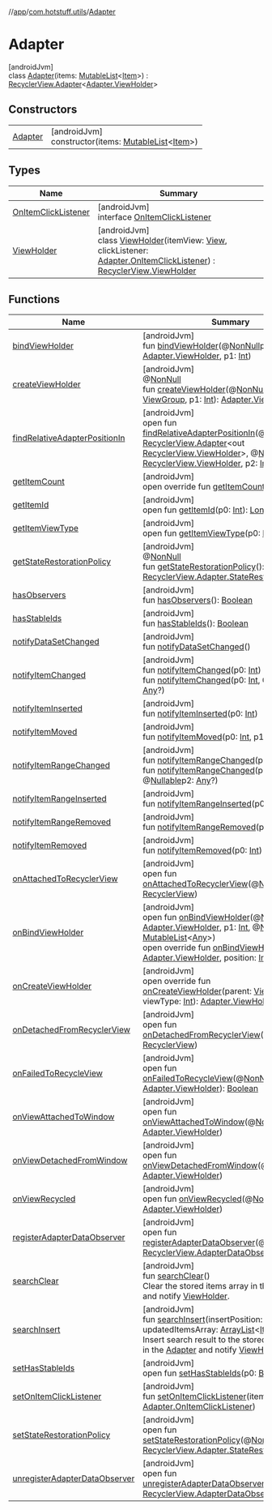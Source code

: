 //[app](../../../index.md)/[com.hotstuff.utils](../index.md)/[Adapter](index.md)

# Adapter

[androidJvm]\
class [Adapter](index.md)(items: [MutableList](https://kotlinlang.org/api/latest/jvm/stdlib/kotlin.collections/-mutable-list/index.html)&lt;[Item](../../com.hotstuff.models/-item/index.md)&gt;) : [RecyclerView.Adapter](https://developer.android.com/reference/kotlin/androidx/recyclerview/widget/RecyclerView.Adapter.html)&lt;[Adapter.ViewHolder](-view-holder/index.md)&gt;

## Constructors

| | |
|---|---|
| [Adapter](-adapter.md) | [androidJvm]<br>constructor(items: [MutableList](https://kotlinlang.org/api/latest/jvm/stdlib/kotlin.collections/-mutable-list/index.html)&lt;[Item](../../com.hotstuff.models/-item/index.md)&gt;) |

## Types

| Name | Summary |
|---|---|
| [OnItemClickListener](-on-item-click-listener/index.md) | [androidJvm]<br>interface [OnItemClickListener](-on-item-click-listener/index.md) |
| [ViewHolder](-view-holder/index.md) | [androidJvm]<br>class [ViewHolder](-view-holder/index.md)(itemView: [View](https://developer.android.com/reference/kotlin/android/view/View.html), clickListener: [Adapter.OnItemClickListener](-on-item-click-listener/index.md)) : [RecyclerView.ViewHolder](https://developer.android.com/reference/kotlin/androidx/recyclerview/widget/RecyclerView.ViewHolder.html) |

## Functions

| Name | Summary |
|---|---|
| [bindViewHolder](index.md#2074940904%2FFunctions%2F-912451524) | [androidJvm]<br>fun [bindViewHolder](index.md#2074940904%2FFunctions%2F-912451524)(@[NonNull](https://developer.android.com/reference/kotlin/androidx/annotation/NonNull.html)p0: [Adapter.ViewHolder](-view-holder/index.md), p1: [Int](https://kotlinlang.org/api/latest/jvm/stdlib/kotlin/-int/index.html)) |
| [createViewHolder](../-onboard-adapter/index.md#1423244545%2FFunctions%2F-912451524) | [androidJvm]<br>@[NonNull](https://developer.android.com/reference/kotlin/androidx/annotation/NonNull.html)<br>fun [createViewHolder](../-onboard-adapter/index.md#1423244545%2FFunctions%2F-912451524)(@[NonNull](https://developer.android.com/reference/kotlin/androidx/annotation/NonNull.html)p0: [ViewGroup](https://developer.android.com/reference/kotlin/android/view/ViewGroup.html), p1: [Int](https://kotlinlang.org/api/latest/jvm/stdlib/kotlin/-int/index.html)): [Adapter.ViewHolder](-view-holder/index.md) |
| [findRelativeAdapterPositionIn](../-onboard-adapter/index.md#-1238180073%2FFunctions%2F-912451524) | [androidJvm]<br>open fun [findRelativeAdapterPositionIn](../-onboard-adapter/index.md#-1238180073%2FFunctions%2F-912451524)(@[NonNull](https://developer.android.com/reference/kotlin/androidx/annotation/NonNull.html)p0: [RecyclerView.Adapter](https://developer.android.com/reference/kotlin/androidx/recyclerview/widget/RecyclerView.Adapter.html)&lt;out [RecyclerView.ViewHolder](https://developer.android.com/reference/kotlin/androidx/recyclerview/widget/RecyclerView.ViewHolder.html)&gt;, @[NonNull](https://developer.android.com/reference/kotlin/androidx/annotation/NonNull.html)p1: [RecyclerView.ViewHolder](https://developer.android.com/reference/kotlin/androidx/recyclerview/widget/RecyclerView.ViewHolder.html), p2: [Int](https://kotlinlang.org/api/latest/jvm/stdlib/kotlin/-int/index.html)): [Int](https://kotlinlang.org/api/latest/jvm/stdlib/kotlin/-int/index.html) |
| [getItemCount](get-item-count.md) | [androidJvm]<br>open override fun [getItemCount](get-item-count.md)(): [Int](https://kotlinlang.org/api/latest/jvm/stdlib/kotlin/-int/index.html) |
| [getItemId](index.md#725914875%2FFunctions%2F-912451524) | [androidJvm]<br>open fun [getItemId](index.md#725914875%2FFunctions%2F-912451524)(p0: [Int](https://kotlinlang.org/api/latest/jvm/stdlib/kotlin/-int/index.html)): [Long](https://kotlinlang.org/api/latest/jvm/stdlib/kotlin/-long/index.html) |
| [getItemViewType](../-onboard-adapter/index.md#714126295%2FFunctions%2F-912451524) | [androidJvm]<br>open fun [getItemViewType](../-onboard-adapter/index.md#714126295%2FFunctions%2F-912451524)(p0: [Int](https://kotlinlang.org/api/latest/jvm/stdlib/kotlin/-int/index.html)): [Int](https://kotlinlang.org/api/latest/jvm/stdlib/kotlin/-int/index.html) |
| [getStateRestorationPolicy](../-onboard-adapter/index.md#1717359980%2FFunctions%2F-912451524) | [androidJvm]<br>@[NonNull](https://developer.android.com/reference/kotlin/androidx/annotation/NonNull.html)<br>fun [getStateRestorationPolicy](../-onboard-adapter/index.md#1717359980%2FFunctions%2F-912451524)(): [RecyclerView.Adapter.StateRestorationPolicy](https://developer.android.com/reference/kotlin/androidx/recyclerview/widget/RecyclerView.Adapter.StateRestorationPolicy.html) |
| [hasObservers](../-onboard-adapter/index.md#1092162006%2FFunctions%2F-912451524) | [androidJvm]<br>fun [hasObservers](../-onboard-adapter/index.md#1092162006%2FFunctions%2F-912451524)(): [Boolean](https://kotlinlang.org/api/latest/jvm/stdlib/kotlin/-boolean/index.html) |
| [hasStableIds](../-onboard-adapter/index.md#16685238%2FFunctions%2F-912451524) | [androidJvm]<br>fun [hasStableIds](../-onboard-adapter/index.md#16685238%2FFunctions%2F-912451524)(): [Boolean](https://kotlinlang.org/api/latest/jvm/stdlib/kotlin/-boolean/index.html) |
| [notifyDataSetChanged](../-onboard-adapter/index.md#-1095556076%2FFunctions%2F-912451524) | [androidJvm]<br>fun [notifyDataSetChanged](../-onboard-adapter/index.md#-1095556076%2FFunctions%2F-912451524)() |
| [notifyItemChanged](../-onboard-adapter/index.md#-1721030169%2FFunctions%2F-912451524) | [androidJvm]<br>fun [notifyItemChanged](../-onboard-adapter/index.md#-1721030169%2FFunctions%2F-912451524)(p0: [Int](https://kotlinlang.org/api/latest/jvm/stdlib/kotlin/-int/index.html))<br>fun [notifyItemChanged](../-onboard-adapter/index.md#748267402%2FFunctions%2F-912451524)(p0: [Int](https://kotlinlang.org/api/latest/jvm/stdlib/kotlin/-int/index.html), @[Nullable](https://developer.android.com/reference/kotlin/androidx/annotation/Nullable.html)p1: [Any](https://kotlinlang.org/api/latest/jvm/stdlib/kotlin/-any/index.html)?) |
| [notifyItemInserted](../-onboard-adapter/index.md#2137269507%2FFunctions%2F-912451524) | [androidJvm]<br>fun [notifyItemInserted](../-onboard-adapter/index.md#2137269507%2FFunctions%2F-912451524)(p0: [Int](https://kotlinlang.org/api/latest/jvm/stdlib/kotlin/-int/index.html)) |
| [notifyItemMoved](../-onboard-adapter/index.md#-1694317867%2FFunctions%2F-912451524) | [androidJvm]<br>fun [notifyItemMoved](../-onboard-adapter/index.md#-1694317867%2FFunctions%2F-912451524)(p0: [Int](https://kotlinlang.org/api/latest/jvm/stdlib/kotlin/-int/index.html), p1: [Int](https://kotlinlang.org/api/latest/jvm/stdlib/kotlin/-int/index.html)) |
| [notifyItemRangeChanged](../-onboard-adapter/index.md#1769183193%2FFunctions%2F-912451524) | [androidJvm]<br>fun [notifyItemRangeChanged](../-onboard-adapter/index.md#1769183193%2FFunctions%2F-912451524)(p0: [Int](https://kotlinlang.org/api/latest/jvm/stdlib/kotlin/-int/index.html), p1: [Int](https://kotlinlang.org/api/latest/jvm/stdlib/kotlin/-int/index.html))<br>fun [notifyItemRangeChanged](../-onboard-adapter/index.md#1916975740%2FFunctions%2F-912451524)(p0: [Int](https://kotlinlang.org/api/latest/jvm/stdlib/kotlin/-int/index.html), p1: [Int](https://kotlinlang.org/api/latest/jvm/stdlib/kotlin/-int/index.html), @[Nullable](https://developer.android.com/reference/kotlin/androidx/annotation/Nullable.html)p2: [Any](https://kotlinlang.org/api/latest/jvm/stdlib/kotlin/-any/index.html)?) |
| [notifyItemRangeInserted](../-onboard-adapter/index.md#-2104748521%2FFunctions%2F-912451524) | [androidJvm]<br>fun [notifyItemRangeInserted](../-onboard-adapter/index.md#-2104748521%2FFunctions%2F-912451524)(p0: [Int](https://kotlinlang.org/api/latest/jvm/stdlib/kotlin/-int/index.html), p1: [Int](https://kotlinlang.org/api/latest/jvm/stdlib/kotlin/-int/index.html)) |
| [notifyItemRangeRemoved](../-onboard-adapter/index.md#999899269%2FFunctions%2F-912451524) | [androidJvm]<br>fun [notifyItemRangeRemoved](../-onboard-adapter/index.md#999899269%2FFunctions%2F-912451524)(p0: [Int](https://kotlinlang.org/api/latest/jvm/stdlib/kotlin/-int/index.html), p1: [Int](https://kotlinlang.org/api/latest/jvm/stdlib/kotlin/-int/index.html)) |
| [notifyItemRemoved](../-onboard-adapter/index.md#-189254469%2FFunctions%2F-912451524) | [androidJvm]<br>fun [notifyItemRemoved](../-onboard-adapter/index.md#-189254469%2FFunctions%2F-912451524)(p0: [Int](https://kotlinlang.org/api/latest/jvm/stdlib/kotlin/-int/index.html)) |
| [onAttachedToRecyclerView](index.md#-1243461790%2FFunctions%2F-912451524) | [androidJvm]<br>open fun [onAttachedToRecyclerView](index.md#-1243461790%2FFunctions%2F-912451524)(@[NonNull](https://developer.android.com/reference/kotlin/androidx/annotation/NonNull.html)p0: [RecyclerView](https://developer.android.com/reference/kotlin/androidx/recyclerview/widget/RecyclerView.html)) |
| [onBindViewHolder](index.md#-427309227%2FFunctions%2F-912451524) | [androidJvm]<br>open fun [onBindViewHolder](index.md#-427309227%2FFunctions%2F-912451524)(@[NonNull](https://developer.android.com/reference/kotlin/androidx/annotation/NonNull.html)p0: [Adapter.ViewHolder](-view-holder/index.md), p1: [Int](https://kotlinlang.org/api/latest/jvm/stdlib/kotlin/-int/index.html), @[NonNull](https://developer.android.com/reference/kotlin/androidx/annotation/NonNull.html)p2: [MutableList](https://kotlinlang.org/api/latest/jvm/stdlib/kotlin.collections/-mutable-list/index.html)&lt;[Any](https://kotlinlang.org/api/latest/jvm/stdlib/kotlin/-any/index.html)&gt;)<br>open override fun [onBindViewHolder](on-bind-view-holder.md)(holder: [Adapter.ViewHolder](-view-holder/index.md), position: [Int](https://kotlinlang.org/api/latest/jvm/stdlib/kotlin/-int/index.html)) |
| [onCreateViewHolder](on-create-view-holder.md) | [androidJvm]<br>open override fun [onCreateViewHolder](on-create-view-holder.md)(parent: [ViewGroup](https://developer.android.com/reference/kotlin/android/view/ViewGroup.html), viewType: [Int](https://kotlinlang.org/api/latest/jvm/stdlib/kotlin/-int/index.html)): [Adapter.ViewHolder](-view-holder/index.md) |
| [onDetachedFromRecyclerView](index.md#-1201433889%2FFunctions%2F-912451524) | [androidJvm]<br>open fun [onDetachedFromRecyclerView](index.md#-1201433889%2FFunctions%2F-912451524)(@[NonNull](https://developer.android.com/reference/kotlin/androidx/annotation/NonNull.html)p0: [RecyclerView](https://developer.android.com/reference/kotlin/androidx/recyclerview/widget/RecyclerView.html)) |
| [onFailedToRecycleView](index.md#1098395520%2FFunctions%2F-912451524) | [androidJvm]<br>open fun [onFailedToRecycleView](index.md#1098395520%2FFunctions%2F-912451524)(@[NonNull](https://developer.android.com/reference/kotlin/androidx/annotation/NonNull.html)p0: [Adapter.ViewHolder](-view-holder/index.md)): [Boolean](https://kotlinlang.org/api/latest/jvm/stdlib/kotlin/-boolean/index.html) |
| [onViewAttachedToWindow](index.md#1580844378%2FFunctions%2F-912451524) | [androidJvm]<br>open fun [onViewAttachedToWindow](index.md#1580844378%2FFunctions%2F-912451524)(@[NonNull](https://developer.android.com/reference/kotlin/androidx/annotation/NonNull.html)p0: [Adapter.ViewHolder](-view-holder/index.md)) |
| [onViewDetachedFromWindow](index.md#304950551%2FFunctions%2F-912451524) | [androidJvm]<br>open fun [onViewDetachedFromWindow](index.md#304950551%2FFunctions%2F-912451524)(@[NonNull](https://developer.android.com/reference/kotlin/androidx/annotation/NonNull.html)p0: [Adapter.ViewHolder](-view-holder/index.md)) |
| [onViewRecycled](index.md#280579708%2FFunctions%2F-912451524) | [androidJvm]<br>open fun [onViewRecycled](index.md#280579708%2FFunctions%2F-912451524)(@[NonNull](https://developer.android.com/reference/kotlin/androidx/annotation/NonNull.html)p0: [Adapter.ViewHolder](-view-holder/index.md)) |
| [registerAdapterDataObserver](../-onboard-adapter/index.md#-149943229%2FFunctions%2F-912451524) | [androidJvm]<br>open fun [registerAdapterDataObserver](../-onboard-adapter/index.md#-149943229%2FFunctions%2F-912451524)(@[NonNull](https://developer.android.com/reference/kotlin/androidx/annotation/NonNull.html)p0: [RecyclerView.AdapterDataObserver](https://developer.android.com/reference/kotlin/androidx/recyclerview/widget/RecyclerView.AdapterDataObserver.html)) |
| [searchClear](search-clear.md) | [androidJvm]<br>fun [searchClear](search-clear.md)()<br>Clear the stored items array in the [Adapter](index.md) and notify [ViewHolder](-view-holder/index.md). |
| [searchInsert](search-insert.md) | [androidJvm]<br>fun [searchInsert](search-insert.md)(insertPosition: [Int](https://kotlinlang.org/api/latest/jvm/stdlib/kotlin/-int/index.html), updatedItemsArray: [ArrayList](https://kotlinlang.org/api/latest/jvm/stdlib/kotlin.collections/-array-list/index.html)&lt;[Item](../../com.hotstuff.models/-item/index.md)&gt;)<br>Insert search result to the stored items array in the [Adapter](index.md) and notify [ViewHolder](-view-holder/index.md). |
| [setHasStableIds](index.md#1991189249%2FFunctions%2F-912451524) | [androidJvm]<br>open fun [setHasStableIds](index.md#1991189249%2FFunctions%2F-912451524)(p0: [Boolean](https://kotlinlang.org/api/latest/jvm/stdlib/kotlin/-boolean/index.html)) |
| [setOnItemClickListener](set-on-item-click-listener.md) | [androidJvm]<br>fun [setOnItemClickListener](set-on-item-click-listener.md)(itemListener: [Adapter.OnItemClickListener](-on-item-click-listener/index.md)) |
| [setStateRestorationPolicy](../-onboard-adapter/index.md#1439711293%2FFunctions%2F-912451524) | [androidJvm]<br>open fun [setStateRestorationPolicy](../-onboard-adapter/index.md#1439711293%2FFunctions%2F-912451524)(@[NonNull](https://developer.android.com/reference/kotlin/androidx/annotation/NonNull.html)p0: [RecyclerView.Adapter.StateRestorationPolicy](https://developer.android.com/reference/kotlin/androidx/recyclerview/widget/RecyclerView.Adapter.StateRestorationPolicy.html)) |
| [unregisterAdapterDataObserver](../-onboard-adapter/index.md#607934410%2FFunctions%2F-912451524) | [androidJvm]<br>open fun [unregisterAdapterDataObserver](../-onboard-adapter/index.md#607934410%2FFunctions%2F-912451524)(@[NonNull](https://developer.android.com/reference/kotlin/androidx/annotation/NonNull.html)p0: [RecyclerView.AdapterDataObserver](https://developer.android.com/reference/kotlin/androidx/recyclerview/widget/RecyclerView.AdapterDataObserver.html)) |
